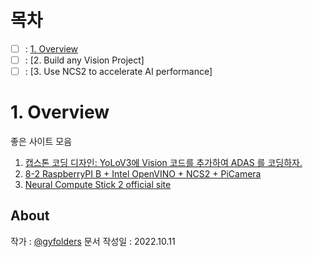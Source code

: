 # 목차
 
- [ ] : [1. Overview](https://github.com/gyfolder/Neural-Compute-Chip-2/tree/main/#1.%20Overview#1-Overview)
- [ ] : [2. Build any Vision Project]
- [ ] : [3. Use NCS2 to accelerate AI performance]

# 1. Overview

좋은 사이트 모음
1. [캡스톤 코딩 디자인: YoLoV3에 Vision 코드를 추가하여 ADAS 를 코딩하자.](https://ejleep1.tistory.com/1386)
2. [8-2 RaspberryPI B + Intel OpenVINO + NCS2 + PiCamera](https://ejleep1.tistory.com/907)
3. [Neural Compute Stick 2 official site](https://www.intel.com/content/www/us/en/developer/tools/neural-compute-stick/overview.html)
<!--
<img src="https://user-images.githubusercontent.com/66783849/186354299-240ec4d0-d9a5-4f4b-b14c-e7b2769c9dca.png" width="68%">
<img src="https://user-images.githubusercontent.com/66783849/186370580-bf780d61-7054-4819-8f2e-408443957b54.png" width="29%">
-->
## About

작가 : [@gyfolders](https://github.com/gyfolders)
문서 작성일 : 2022.10.11